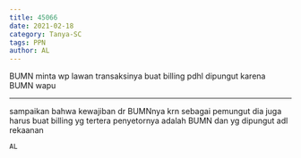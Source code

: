 ```yaml
---
title: 45066
date: 2021-02-18
category: Tanya-SC
tags: PPN
author: AL
---
```


BUMN minta wp lawan transaksinya buat billing pdhl dipungut karena BUMN wapu

---

sampaikan bahwa kewajiban dr BUMNnya krn sebagai pemungut dia juga harus buat billing yg tertera penyetornya adalah BUMN dan yg dipungut adl rekaanan

`AL`
